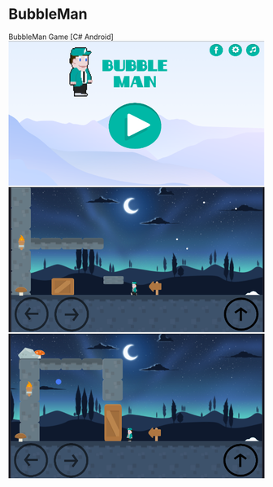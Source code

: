# BubbleMan
BubbleMan Game [C# Android]
<img src="https://raw.githubusercontent.com/S3lfie1/BubbleMan/master/other/bubbleman.png"/>
<img src="https://raw.githubusercontent.com/S3lfie1/BubbleMan/master/other/bubble2.png"/>
<img src="https://raw.githubusercontent.com/S3lfie1/BubbleMan/master/other/bubble3.png"/>
